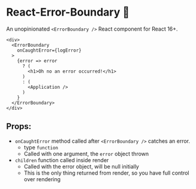 # React-Error-Boundary 🚯

An unopinionated `<ErrorBoundary />` React component for React 16+.

```JSX
<div>
  <ErrorBoundary
    onCaughtError={logError}
  >
    {error => error
      ? (
        <h1>Oh no an error occurred!</h1>
      )
      : (
        <Application />
      )
    }
  </ErrorBoundary>
</div>
```

## Props:

* `onCaughtError` method called after `<ErrorBoundary />` catches an error.
  * type `function` 
  * Called with one argument, the `error` object thrown
* `children` function called inside render
  * Called with the error object, will be null initially
  * This is the only thing returned from render, so you have full control over rendering
